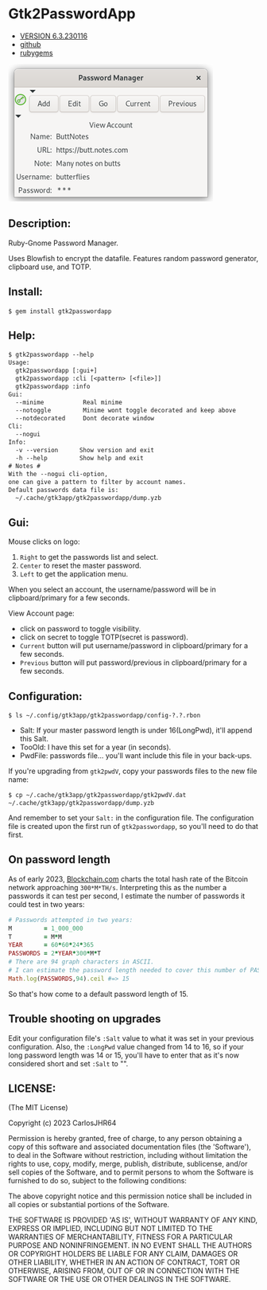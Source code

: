 # Gtk2PasswordApp

* [VERSION 6.3.230116](https://github.com/carlosjhr64/gtk2passwordapp/releases)
* [github](https://github.com/carlosjhr64/gtk2passwordapp)
* [rubygems](https://rubygems.org/gems/gtk2passwordapp)

![gui](test/gui.png)

## Description:

Ruby-Gnome Password Manager.

Uses Blowfish to encrypt the datafile.
Features random password generator, clipboard use, and TOTP.

## Install:
```console
$ gem install gtk2passwordapp
```
## Help:
```console
$ gtk2passwordapp --help
Usage:
  gtk2passwordapp [:gui+]
  gtk2passwordapp :cli [<pattern> [<file>]]
  gtk2passwordapp :info
Gui:
  --minime      	 Real minime
  --notoggle    	 Minime wont toggle decorated and keep above
  --notdecorated	 Dont decorate window
Cli:
  --nogui
Info:
  -v --version   	Show version and exit
  -h --help      	Show help and exit
# Notes #
With the --nogui cli-option,
one can give a pattern to filter by account names.
Default passwords data file is:
  ~/.cache/gtk3app/gtk2passwordapp/dump.yzb
```
## Gui:

Mouse clicks on logo:

1. `Right` to get the passwords list and select.
2. `Center` to reset the master password.
3. `Left` to get the application menu.

When you select an account,
the username/password will be in clipboard/primary for a few seconds.

View Account page:

* click on password to toggle visibility.
* click on secret to toggle TOTP(secret is password).
* `Current` button will put username/password in clipboard/primary for a few seconds. 
* `Previous` button will put password/previous in clipboard/primary for a few seconds. 

## Configuration:
```console
$ ls ~/.config/gtk3app/gtk2passwordapp/config-?.?.rbon
```
* Salt:  If your master password length is under 16(LongPwd), it'll append this Salt.
* TooOld:  I have this set for a year (in seconds).
* PwdFile:  passwords file... you'll want include this file in your back-ups.

If you're upgrading from `gtk2pwdV`,
copy your passwords files to the new file name:
```console
$ cp ~/.cache/gtk3app/gtk2passwordapp/gtk2pwdV.dat  ~/.cache/gtk3app/gtk2passwordapp/dump.yzb
```
And remember to set your `Salt:` in the configuration file.
The configuration file is created upon the first run of `gtk2passwordapp`, so
you'll need to do that first.

## On password length

As of early 2023,
[Blockchain.com](https://www.blockchain.com/explorer/charts/hash-rate)
charts the total hash rate of the Bitcoin network approaching `300*M*TH/s`.
Interpreting this as the number a passwords it can test per second,
I estimate the number of passwords it could test in two years:
```ruby
# Passwords attempted in two years:
M         = 1_000_000
T         = M*M
YEAR      = 60*60*24*365
PASSWORDS = 2*YEAR*300*M*T
# There are 94 graph characters in ASCII.
# I can estimate the password length needed to cover this number of PASSWORDS:
Math.log(PASSWORDS,94).ceil #=> 15
```
So that's how come to a default password length of 15.

## Trouble shooting on upgrades

Edit your configuration file's `:Salt` value
to what it was set in your previous configuration.
Also, the `:LongPwd` value changed from 14 to 16,
so if your long password length was 14 or 15,
you'll have to enter that as it's now considered short
and set `:Salt` to "".

## LICENSE:

(The MIT License)

Copyright (c) 2023 CarlosJHR64

Permission is hereby granted, free of charge, to any person obtaining
a copy of this software and associated documentation files (the
'Software'), to deal in the Software without restriction, including
without limitation the rights to use, copy, modify, merge, publish,
distribute, sublicense, and/or sell copies of the Software, and to
permit persons to whom the Software is furnished to do so, subject to
the following conditions:

The above copyright notice and this permission notice shall be
included in all copies or substantial portions of the Software.

THE SOFTWARE IS PROVIDED 'AS IS', WITHOUT WARRANTY OF ANY KIND,
EXPRESS OR IMPLIED, INCLUDING BUT NOT LIMITED TO THE WARRANTIES OF
MERCHANTABILITY, FITNESS FOR A PARTICULAR PURPOSE AND NONINFRINGEMENT.
IN NO EVENT SHALL THE AUTHORS OR COPYRIGHT HOLDERS BE LIABLE FOR ANY
CLAIM, DAMAGES OR OTHER LIABILITY, WHETHER IN AN ACTION OF CONTRACT,
TORT OR OTHERWISE, ARISING FROM, OUT OF OR IN CONNECTION WITH THE
SOFTWARE OR THE USE OR OTHER DEALINGS IN THE SOFTWARE.

